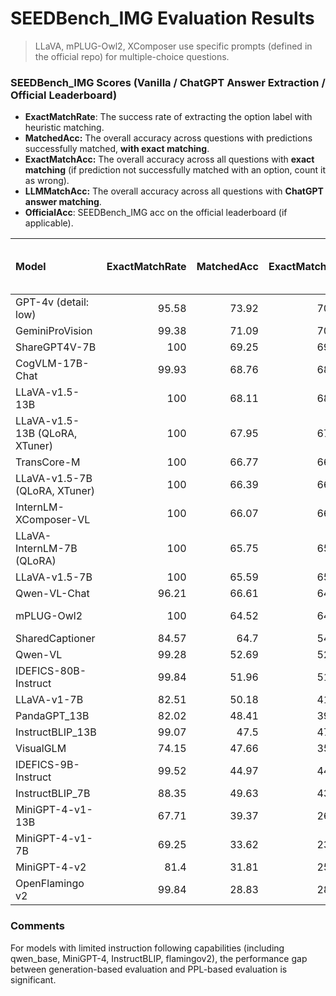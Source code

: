 # SEEDBench_IMG Evaluation Results

> LLaVA, mPLUG-Owl2, XComposer use specific prompts (defined in the official repo) for multiple-choice questions. 

### SEEDBench_IMG Scores (Vanilla / ChatGPT Answer Extraction / Official Leaderboard)

- **ExactMatchRate**: The success rate of extracting the option label with heuristic matching. 
- **MatchedAcc:** The overall accuracy across questions with predictions successfully matched, **with exact matching**. 
- **ExactMatchAcc:** The overall accuracy across all questions with **exact matching** (if prediction not successfully matched with an option, count it as wrong). 
- **LLMMatchAcc:** The overall accuracy across all questions with **ChatGPT answer matching**.
- **OfficialAcc**: SEEDBench_IMG acc on the official leaderboard (if applicable). 

| Model                         | ExactMatchRate | MatchedAcc | ExactMatchAcc | LLMMatchAcc | [**Official Leaderboard (Eval Method)**](https://huggingface.co/spaces/AILab-CVC/SEED-Bench_Leaderboard) |
| :---------------------------- | -------------: | ---------: | ------------: | ----------: | ------------------------------------------------------------ |
| GPT-4v (detail: low)          |          95.58 |      73.92 |         70.65 |       71.59 | 69.1 (Gen)                                                   |
| GeminiProVision               |          99.38 |      71.09 |         70.65 |       70.74 | N/A                                                          |
| ShareGPT4V-7B                 |            100 |      69.25 |         69.25 |       69.25 | 69.7 (Gen)                                                   |
| CogVLM-17B-Chat               |            99.93 |        68.76 |           68.71 |         68.76 |
| LLaVA-v1.5-13B                |            100 |      68.11 |         68.11 |       68.11 | 68.2 (Gen)                                                   |
| LLaVA-v1.5-13B (QLoRA, XTuner) |            100 |      67.95 |         67.95 |       67.95 | N/A                                                          |
| TransCore-M                   |            100 |      66.77 |         66.77 |       66.77 | N/A                                                          |
| LLaVA-v1.5-7B (QLoRA, XTuner)  |            100 |      66.39 |         66.39 |       66.39 | N/A                                                          |
| InternLM-XComposer-VL         |            100 |      66.07 |         66.07 |       66.07 | 66.9 (PPL)                                                   |
| LLaVA-InternLM-7B (QLoRA)      |            100 |      65.75 |         65.75 |       65.75 | N/A                                                          |
| LLaVA-v1.5-7B                 |            100 |      65.59 |         65.59 |       65.59 | N/A                                                          |
| Qwen-VL-Chat                  |          96.21 |      66.61 |         64.08 |       64.83 | 65.4 (PPL)                                                   |
| mPLUG-Owl2                    |            100 |      64.52 |         64.52 |       64.52 | 64.1 (Not Given)                                             |
| SharedCaptioner               |            84.57 |        64.7  |           54.71 |         61.22 |
| Qwen-VL                       |          99.28 |      52.69 |         52.31 |       52.53 | 62.3 (PPL)                                                   |
| IDEFICS-80B-Instruct          |          99.84 |      51.96 |         51.88 |       51.96 | 53.2 (Not Given)                                             |
| LLaVA-v1-7B                   |          82.51 |      50.18 |         41.41 |       49.48 | N/A                                                          |
| PandaGPT_13B                  |          82.02 |      48.41 |         39.71 |       47.63 | N/A                                                          |
| InstructBLIP_13B              |          99.07 |       47.5 |         47.06 |       47.26 | N/A                                                          |
| VisualGLM                     |          74.15 |      47.66 |         35.34 |       47.02 | N/A                                                          |
| IDEFICS-9B-Instruct           |          99.52 |      44.97 |         44.75 |          45 | 44.5 (Not Given)                                             |
| InstructBLIP_7B               |          88.35 |      49.63 |         43.84 |       44.51 | 58.8 (PPL)                                                   |
| MiniGPT-4-v1-13B              |          67.71 |      39.37 |         26.66 |       34.91 | N/A                                                          |
| MiniGPT-4-v1-7B               |          69.25 |      33.62 |         23.29 |       31.56 | 47.4 (PPL)                                                   |
| MiniGPT-4-v2                  |           81.4 |      31.81 |         25.89 |       29.38 | N/A                                                          |
| OpenFlamingo v2               |          99.84 |      28.83 |         28.79 |       28.84 | 42.7 (PPL)                                                   |

### Comments

For models with limited instruction following capabilities (including qwen_base, MiniGPT-4, InstructBLIP, flamingov2), the performance gap between generation-based evaluation and PPL-based evaluation is significant. 

